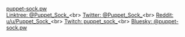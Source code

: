 
[puppet-sock.pw](https://puppet-sock.pw)<br>
[Linktree: @Puppet_Sock_](https://linktr.ee/Puppet_Sock_)<br>
[Twitter: @Puppet_Sock_](https://twitter.com/Puppet_Sock_)<br>
[Reddit: u/u/Puppet_Sock_](https://www.reddit.com/user/Puppet_Sock_)<br>
[Twitch: puppet_sock_](https://www.twitch.tv/puppet_sock_)<br>
[Bluesky: @puppet-sock.pw](https://bsky.app/profile/puppet-sock.pw)<br>
<br><br><br>

<!--
**puppet-sock/puppet-sock** is a ✨ _special_ ✨ repository because its `README.md` (this file) appears on your GitHub profile.

Here are some ideas to get you started:

- 🔭 I’m currently working on ...
- 🌱 I’m currently learning ...
- 👯 I’m looking to collaborate on ...
- 🤔 I’m looking for help with ...
- 💬 Ask me about ...
- 📫 How to reach me: ...
- 😄 Pronouns: ...
- ⚡ Fun fact: ...
-->
